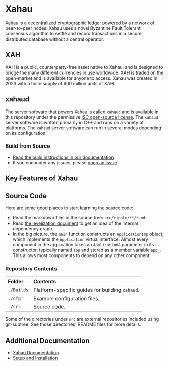 # Xahau

[Xahau](https://xahau.network/) is a decentralized cryptographic ledger powered by a network of peer-to-peer nodes. Xahau uses a novel Byzantine Fault Tolerant consensus algorithm to settle and record transactions in a secure distributed database without a central operator.

## XAH
XAH is a public, counterparty-free asset native to Xahau, and is designed to bridge the many different currencies in use worldwide. XAH is traded on the open-market and is available for anyone to access. Xahau was created in 2023 with a finite supply of 600 million units of XAH.

## xahaud
The server software that powers Xahau is called `xahaud` and is available in this repository under the permissive [ISC open-source license](LICENSE.md). The `xahaud` server software is written primarily in C++ and runs on a variety of platforms. The `xahaud` server software can run in several modes depending on its configuration.

### Build from Source

* [Read the build instructions in our documentation](https://docs.xahau.network/infrastructure/building-xahau)
* If you encounter any issues, please [open an issue](https://github.com/xahau/xahaud/issues)

## Key Features of Xahau




## Source Code

Here are some good places to start learning the source code:

- Read the markdown files in the source tree: `src/ripple/**/*.md`.
- Read [the levelization document](./Builds/levelization) to get an idea of the internal dependency graph.
- In the big picture, the `main` function constructs an `ApplicationImp` object, which implements the `Application` virtual interface. Almost every component in the application takes an `Application&` parameter in its constructor, typically named `app` and stored as a member variable `app_`. This allows most components to depend on any other component.

### Repository Contents

| Folder     | Contents                                         |
|:-----------|:-------------------------------------------------|
| `./Builds` | Platform-specific guides for building `xahaud`.  |
| `./cfg`    | Example configuration files.                     |
| `./src`    | Source code.                                     |

Some of the directories under `src` are external repositories included using
git-subtree. See those directories' README files for more details.


## Additional Documentation

* [Xahau Documentation](https://docs.xahau.network/)
* [Setup and Installation](https://docs.xahau.network/infrastructure/building-xahau)